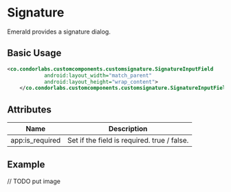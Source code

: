 # Signature
Emerald provides a signature dialog.

## Basic Usage

```xml
<co.condorlabs.customcomponents.customsignature.SignatureInputField
            android:layout_width="match_parent"
            android:layout_height="wrap_content">
    </co.condorlabs.customcomponents.customsignature.SignatureInputField>
```

## Attributes
| Name | Description |
| - | - |
| app:is_required | Set if the field is required. true / false. |

## Example
// TODO put image

